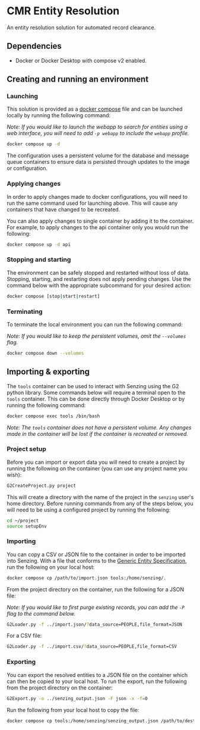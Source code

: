 # CMR Entity Resolution

An entity resolution solution for automated record clearance.

## Dependencies

- Docker or Docker Desktop with compose v2 enabled.

## Creating and running an environment

### Launching

This solution is provided as a [docker compose][docker-compose] file and can be
launched locally by running the following command:

*Note: If you would like to launch the webapp to search for entities using a web
interface, you will need to add `-p webapp` to include the `webapp` profile.*

```bash
docker compose up -d
```

The configuration uses a persistent volume for the database and message queue
containers to ensure data is persisted through updates to the image or
configuration.

### Applying changes

In order to apply changes made to docker configurations, you will need to run the
same command used for launching above. This will cause any containers that have
changed to be recreated.

You can also apply changes to single container by adding it to the container.
For example, to apply changes to the api container only you would run the
following:

```bash
docker compose up -d api
```

### Stopping and starting

The environment can be safely stopped and restarted without loss of data.
Stopping, starting, and restarting does not apply pending changes. Use the
command below with the appropriate subcommand for your desired action:

```bash
docker compose [stop|start|restart]
```

### Terminating

To terminate the local environment you can run the following command:

*Note: If you would like to keep the persistent volumes, omit the `--volumes`
flag.*

```bash
docker compose down --volumes
```

## Importing & exporting

The `tools` container can be used to interact with Senzing using the G2 python
library. Some commands below will require a terminal open to the `tools`
container. This can be done directly through Docker Desktop or by running the
following command:

```bash
docker compose exec tools /bin/bash
```

*Note: The `tools` container does not have a persistent volume. Any changes made
in the container will be lost if the container is recreated or removed.*

### Project setup

Before you can import or export data you will need to create a project by
running the following on the container (you can use any project name you wish):

```bash
G2CreateProject.py project
```

This will create a directory with the name of the project in the `senzing`
user's home directory. Before running commands from any of the steps below,
you will need to be using a configured project by running the following:

```bash
cd ~/project
source setupEnv
```

### Importing

You can copy a CSV or JSON file to the container in order to be imported into
Senzing. With a file that conforms to the
[Generic Entity Specification][entity-spec], run the following on your local
host:

```bash
docker compose cp /path/to/import.json tools:/home/senzing/.
```

From the project directory on the container, run the following for a JSON file:

*Note: If you would like to first purge existing records, you can add the `-P`
flag to the command below.*

```bash
G2Loader.py -f ../import.json/?data_source=PEOPLE,file_format=JSON
```

For a CSV file:

```bash
G2Loader.py -f ../import.csv/?data_source=PEOPLE,file_format=CSV
```

### Exporting

You can export the resolved entities to a JSON file on the container which can
then be copied to your local host. To run the export, run the following from the
project directory on the container:

```bash
G2Export.py -o ../senzing_output.json -F json -x -f=0
```

Run the following from your local host to copy the file:

```bash
docker compose cp tools:/home/senzing/senzing_output.json /path/to/destination/. 
```

[docker-compose]: https://docs.docker.com/compose/
[entity-spec]: https://senzing.zendesk.com/hc/en-us/articles/231925448-Generic-Entity-Specification-Data-Mapping
